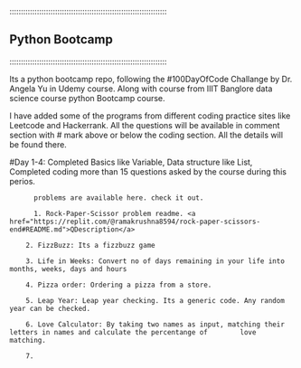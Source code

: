 :::::::::::::::::::::::::::::::::::::::::::::::::::::::::::::::::::::<h2><b>Python Bootcamp</b></h2>:::::::::::::::::::::::::::::::::::::::::::::::::::::::::::::::::::::


Its a python bootcamp repo, following the #100DayOfCode Challange by Dr. Angela Yu in Udemy course. Along with 
course from IIIT Banglore data science course python Bootcamp course.

I have added some of the programs from different coding practice sites like Leetcode and Hackerrank.
All the questions will be available in comment section with # mark above or below the coding section. All the details will be found there.

#Day 1-4: Completed Basics like Variable, Data structure like List, Completed coding more than 15 questions asked by the course during this perios.

          problems are available here. check it out.
          
          1. Rock-Paper-Scissor problem readme. <a href="https://replit.com/@ramakrushna8594/rock-paper-scissors-end#README.md">QDescription</a> 

        2. FizzBuzz: Its a fizzbuzz game

        3. Life in Weeks: Convert no of days remaining in your life into months, weeks, days and hours
        
        4. Pizza order: Ordering a pizza from a store.

        5. Leap Year: Leap year checking. Its a generic code. Any random year can be checked.

        6. Love Calculator: By taking two names as input, matching their letters in names and calculate the percentange of        love matching.

        7.
